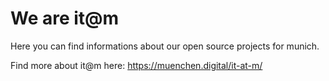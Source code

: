 # We are it@m

Here you can find informations about our open source projects for munich.

Find more about it@m here: https://muenchen.digital/it-at-m/
